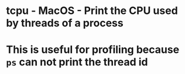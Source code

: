 # tcpu - MacOS - Print the CPU used by threads of a process
# This is useful for profiling because `ps` can not print the thread id 
